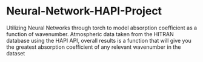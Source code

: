 # Neural-Network-HAPI-Project
Utilizing Neural Networks through torch to model absorption coefficient as a function of wavenumber. Atmospheric data taken from the HITRAN database using the HAPI API, overall results is a function that will give you the greatest absorption coefficient of any relevant wavenumber in the dataset
